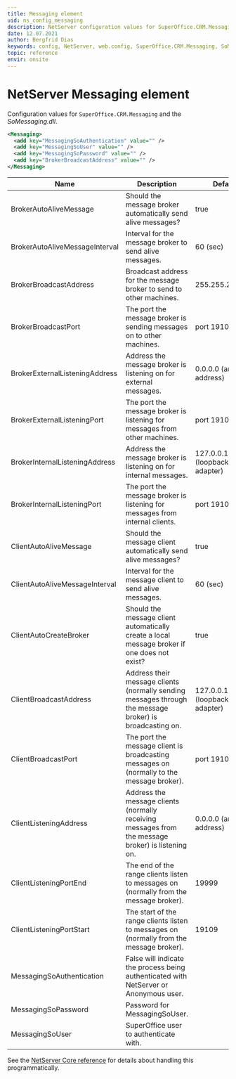 ```yaml
---
title: Messaging element
uid: ns_config_messaging
description: NetServer configuration values for SuperOffice.CRM.Messaging and the SoMessaging.dll.
date: 12.07.2021
author: Bergfrid Dias
keywords: config, NetServer, web.config, SuperOffice.CRM.Messaging, SoMessaging.dll, Messaging, BrokerAutoAliveMessage, BrokerBroadcastAddress, BrokerBroadcastPort, BrokerExternalListening, BrokerInternalListening, ClientAutoAliveMessage, ClientAutoCreateBroker, ClientBroadcastAddress, ClientBroadcastPort, ClientListening, MessagingSoAuthentication, MessagingSoPassword, MessagingSoUser
topic: reference
envir: onsite
---
```


# NetServer Messaging element

Configuration values for `SuperOffice.CRM.Messaging` and the *SoMessaging.dll*.

```XML
<Messaging>
  <add key="MessagingSoAuthentication" value="" />
  <add key="MessagingSoUser" value="" />
  <add key="MessagingSoPassword" value="" />
  <add key="BrokerBroadcastAddress" value="" />
</Messaging>
```

| Name | Description | Default |
|---|---|---|
| BrokerAutoAliveMessage | Should the message broker automatically send alive messages?  | true |
| BrokerAutoAliveMessageInterval |  Interval for the message broker to send alive messages. | 60 (sec) |
| BrokerBroadcastAddress | Broadcast address for the message broker to send to other machines. | 255.255.255.255 |
| BrokerBroadcastPort | The port the message broker is sending messages on to other machines. | port 19107 |
| BrokerExternalListeningAddress | Address the message broker is listening on for external messages. | 0.0.0.0 (any IP address) |
| BrokerExternalListeningPort | The port the message broker is listening for messages from other machines. | port 19107 |
| BrokerInternalListeningAddress | Address the message broker is listening on for internal messages. | 127.0.0.1 (loopback adapter) |
| BrokerInternalListeningPort | The port the message broker is listening for messages from internal clients. | port 19108 |
| ClientAutoAliveMessage | Should the message client automatically send alive messages? | true |
| ClientAutoAliveMessageInterval | Interval for the message client to send alive messages. | 60 (sec) |
| ClientAutoCreateBroker | Should the message client automatically create a local message broker if one does not exist?  | true |
| ClientBroadcastAddress | Address their message clients (normally sending messages through the message broker) is broadcasting on. | 127.0.0.1 (loopback adapter) |
| ClientBroadcastPort | The port the message client is broadcasting messages on (normally to the message broker). | port 19108 |
| ClientListeningAddress | Address the message clients (normally receiving messages from the message broker) is listening on. | 0.0.0.0 (any IP address) |
| ClientListeningPortEnd | The end of the range clients listen to messages on (normally from the message broker). | 19999 |
| ClientListeningPortStart | The start of the range clients listen to messages on (normally from the message broker). | 19109 |
| MessagingSoAuthentication | False will indicate the process being authenticated with NetServer or Anonymous user. | |
| MessagingSoPassword | Password for MessagingSoUser. | |
| MessagingSoUser | SuperOffice user to authenticate with. | |

See the [NetServer Core reference][1] for details about handling this programmatically.

<!-- Referenced links -->
[1]: <xref:SuperOffice.Configuration.ConfigFile.Messaging>
